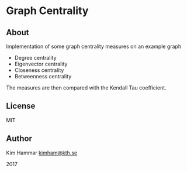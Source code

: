 # Graph Centrality

## About 
Implementation of some graph centrality measures on an example graph

- Degree centrality
- Eigenvector centrality
- Closeness centrality
- Betweenness centrality

The measures are then compared with the Kendall Tau coefficient.

## License

MIT

## Author 

Kim Hammar <kimham@kth.se>

2017